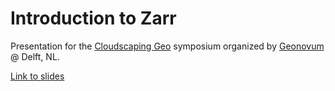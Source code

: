 # Introduction to Zarr

Presentation for the [Cloudscaping Geo](https://www.geonovum.nl/agenda/cloudscaping-geo)
symposium organized by [Geonovum](https://www.geonovum.nl/) @ Delft, NL.

[Link to slides](https://fnattino.github.io/2025-10-30-cloudscaping-geo/)

